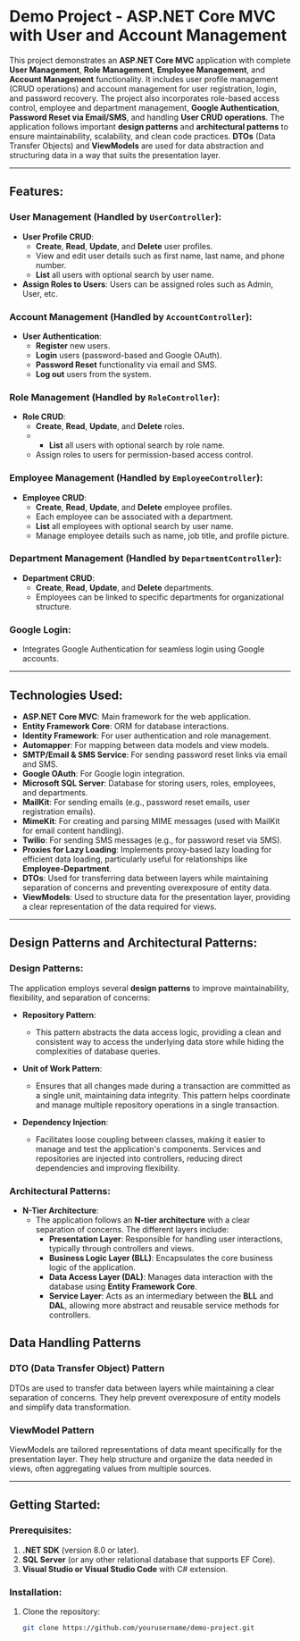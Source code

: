 # Demo Project - ASP.NET Core MVC with User and Account Management

This project demonstrates an **ASP.NET Core MVC** application with complete **User Management**, **Role Management**, **Employee Management**, and **Account Management** functionality. It includes user profile management (CRUD operations) and account management for user registration, login, and password recovery. The project also incorporates role-based access control, employee and department management, **Google Authentication**, **Password Reset via Email/SMS**, and handling **User CRUD operations**.
The application follows important **design patterns** and **architectural patterns** to ensure maintainability, scalability, and clean code practices. **DTOs** (Data Transfer Objects) and **ViewModels** are used for data abstraction and structuring data in a way that suits the presentation layer.


---

## Features:

### **User Management** (Handled by `UserController`):
- **User Profile CRUD**:
  - **Create**, **Read**, **Update**, and **Delete** user profiles.
  - View and edit user details such as first name, last name, and phone number.
  - **List** all users with optional search by user name.
- **Assign Roles to Users**: Users can be assigned roles such as Admin, User, etc.
  
### **Account Management** (Handled by `AccountController`):
- **User Authentication**:
  - **Register** new users.
  - **Login** users (password-based and Google OAuth).
  - **Password Reset** functionality via email and SMS.
  - **Log out** users from the system.
  
### **Role Management** (Handled by `RoleController`):
- **Role CRUD**:
  - **Create**, **Read**, **Update**, and **Delete** roles.
  -   - **List** all users with optional search by role name.
  - Assign roles to users for permission-based access control.
  
### **Employee Management** (Handled by `EmployeeController`):
- **Employee CRUD**:
  - **Create**, **Read**, **Update**, and **Delete** employee profiles.
  - Each employee can be associated with a department.
  - **List** all employees with optional search by user name.
  - Manage employee details such as name, job title, and profile picture.

### **Department Management** (Handled by `DepartmentController`):
- **Department CRUD**:
  - **Create**, **Read**, **Update**, and **Delete** departments.
  - Employees can be linked to specific departments for organizational structure.
  
### **Google Login**:
- Integrates Google Authentication for seamless login using Google accounts.

---

## Technologies Used:

- **ASP.NET Core MVC**: Main framework for the web application.
- **Entity Framework Core**: ORM for database interactions.
- **Identity Framework**: For user authentication and role management.
- **Automapper**: For mapping between data models and view models.
- **SMTP/Email & SMS Service**: For sending password reset links via email and SMS.
- **Google OAuth**: For Google login integration.
- **Microsoft SQL Server**: Database for storing users, roles, employees, and departments.
- **MailKit**: For sending emails (e.g., password reset emails, user registration emails).
- **MimeKit**: For creating and parsing MIME messages (used with MailKit for email content handling).
- **Twilio**: For sending SMS messages (e.g., for password reset via SMS).
- **Proxies for Lazy Loading**: Implements proxy-based lazy loading for efficient data loading, particularly useful for relationships like **Employee-Department**.
- **DTOs**: Used for transferring data between layers while maintaining separation of concerns and preventing overexposure of entity data.
- **ViewModels**: Used to structure data for the presentation layer, providing a clear representation of the data required for views.

---

## Design Patterns and Architectural Patterns:

### **Design Patterns:**
The application employs several **design patterns** to improve maintainability, flexibility, and separation of concerns:

- **Repository Pattern**:
  - This pattern abstracts the data access logic, providing a clean and consistent way to access the underlying data store while hiding the complexities of database queries.
  
- **Unit of Work Pattern**:
  - Ensures that all changes made during a transaction are committed as a single unit, maintaining data integrity. This pattern helps coordinate and manage multiple repository operations in a single transaction.
  
- **Dependency Injection**:
  - Facilitates loose coupling between classes, making it easier to manage and test the application's components. Services and repositories are injected into controllers, reducing direct dependencies and improving flexibility.

### **Architectural Patterns:**

- **N-Tier Architecture**:
  - The application follows an **N-tier architecture** with a clear separation of concerns. The different layers include:
    - **Presentation Layer**: Responsible for handling user interactions, typically through controllers and views.
    - **Business Logic Layer (BLL)**: Encapsulates the core business logic of the application.
    - **Data Access Layer (DAL)**: Manages data interaction with the database using **Entity Framework Core**.
    - **Service Layer**: Acts as an intermediary between the **BLL** and **DAL**, allowing more abstract and reusable service methods for controllers.

## Data Handling Patterns

### DTO (Data Transfer Object) Pattern
DTOs are used to transfer data between layers while maintaining a clear separation of concerns. They help prevent overexposure of entity models and simplify data transformation.

### ViewModel Pattern
ViewModels are tailored representations of data meant specifically for the presentation layer. They help structure and organize the data needed in views, often aggregating values from multiple sources.

---

## Getting Started:

### Prerequisites:
1. **.NET SDK** (version 8.0 or later).
2. **SQL Server** (or any other relational database that supports EF Core).
3. **Visual Studio or Visual Studio Code** with C# extension.

### Installation:

1. Clone the repository:
   ```bash
   git clone https://github.com/yourusername/demo-project.git
